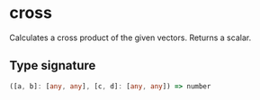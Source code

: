 # cross

Calculates a cross product of the given vectors. Returns a scalar.

## Type signature

<!-- prettier-ignore-start -->
```typescript
([a, b]: [any, any], [c, d]: [any, any]) => number
```
<!-- prettier-ignore-end -->
